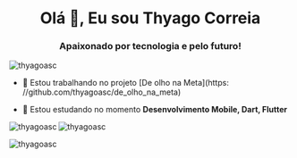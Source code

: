 <h1 align="center">Olá 👋, Eu sou Thyago Correia</h1>
<h3 align="center">Apaixonado por tecnologia e pelo futuro!</h3>

<p align="left"> <img src= "https://komarev.com/ghpvc/?username=thyagoasc&label=Profile%20views&color=0e75b6&style=flat" alt="thyagoasc" /> </p>

- 🔭 Estou trabalhando no projeto [De olho na Meta](https: //github.com/thyagoasc/de_olho_na_meta)

- 🌱 Estou estudando no momento **Desenvolvimento Mobile, Dart, Flutter**

<p><img align="left" src="https://github-readme-stats.vercel.app/api/top-langs?username=thyagoasc&show_icons=true&locale=en&layout=compact" alt="thyagoasc" /> </p>

<p> <img align="center" src="https://github-readme-stats.vercel.app/api?username=thyagoasc&show_icons=true&locale=en" alt="thyagoasc" /> </p>

<p><img align="center" src="https://github-readme-streak-stats.herokuapp.com/?user=thyagoasc&" alt="thyagoasc" /></p>
